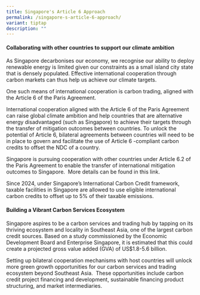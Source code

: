 ```yaml
---
title: Singapore's Article 6 Approach
permalink: /singapore-s-article-6-approach/
variant: tiptap
description: ""
---
```

<h4><strong>Collaborating with other countries to support our climate ambition</strong></h4>
<p>As Singapore decarbonises our economy, we recognise our ability to deploy
renewable energy is limited given our constraints as a small island city
state that is densely populated. Effective international cooperation through
carbon markets can thus help us achieve our climate targets.</p>
<p>One such means of international cooperation is carbon trading, aligned
with the Article 6 of the Paris Agreement.</p>
<p>International cooperation aligned with the Article 6 of the Paris Agreement
can raise global climate ambition and help countries that are alternative
energy disadvantaged (such as Singapore) to achieve their targets through
the transfer of mitigation outcomes between countries. To unlock the potential
of Article 6, bilateral agreements between countries will need to be in
place to govern and facilitate the use of Article 6 -compliant carbon credits
to offset the NDC of a country.</p>
<p>Singapore is pursuing cooperation with other countries under Article 6.2
of the Paris Agreement to enable the transfer of international mitigation
outcomes to Singapore.&nbsp; More details can be found in this link.</p>
<p>Since 2024, under Singapore’s International Carbon Credit framework, taxable
facilities in Singapore are allowed to use eligible international carbon
credits to offset up to 5% of their taxable emissions.</p>
<h4><strong>Building a Vibrant Carbon Services Ecosystem</strong></h4>
<p>Singapore aspires to be a carbon services and trading hub by tapping on
its thriving ecosystem and locality in Southeast Asia, one of the largest
carbon credit sources. Based on a study commissioned by the Economic Development
Board and Enterprise Singapore, it is estimated that this could create
a projected gross value added (GVA) of US$1.8-5.6 billion.</p>
<p>Setting up bilateral cooperation mechanisms with host countries will unlock
more green growth opportunities for our carbon services and trading ecosystem
beyond Southeast Asia.&nbsp; These opportunities include carbon credit
project financing and development, sustainable financing product structuring,
and market intermediaries.</p>